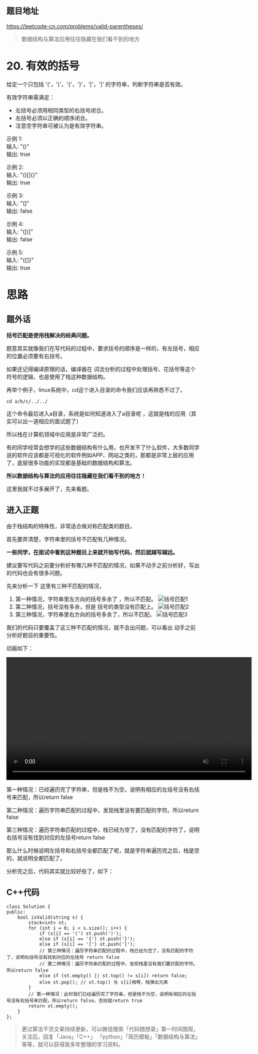 
## 题目地址 

https://leetcode-cn.com/problems/valid-parentheses/ 

> 数据结构与算法应用往往隐藏在我们看不到的地方

# 20. 有效的括号 

给定一个只包括 '('，')'，'{'，'}'，'['，']' 的字符串，判断字符串是否有效。

有效字符串需满足：
* 左括号必须用相同类型的右括号闭合。
* 左括号必须以正确的顺序闭合。
* 注意空字符串可被认为是有效字符串。

示例 1:  
输入: "()"  
输出: true

示例 2:  
输入: "()[]{}"  
输出: true  

示例 3:  
输入: "(]"  
输出: false  

示例 4:  
输入: "([)]"  
输出: false  

示例 5:  
输入: "{[]}"  
输出: true   

# 思路 

## 题外话

**括号匹配是使用栈解决的经典问题。**

题意其实就像我们在写代码的过程中，要求括号的顺序是一样的，有左括号，相应的位置必须要有右括号。

如果还记得编译原理的话，编译器在 词法分析的过程中处理括号、花括号等这个符号的逻辑，也是使用了栈这种数据结构。

再举个例子，linux系统中，cd这个进入目录的命令我们应该再熟悉不过了。

```
cd a/b/c/../../
```

这个命令最后进入a目录，系统是如何知道进入了a目录呢 ，这就是栈的应用（其实可以出一道相应的面试题了）

所以栈在计算机领域中应用是非常广泛的。 

有的同学经常会想学的这些数据结构有什么用，也开发不了什么软件，大多数同学说的软件应该都是可视化的软件例如APP、网站之类的，那都是非常上层的应用了，底层很多功能的实现都是基础的数据结构和算法。 

**所以数据结构与算法的应用往往隐藏在我们看不到的地方！**

这里我就不过多展开了，先来看题。

## 进入正题

由于栈结构的特殊性，非常适合做对称匹配类的题目。

首先要弄清楚，字符串里的括号不匹配有几种情况。

**一些同学，在面试中看到这种题目上来就开始写代码，然后就越写越远。**

建议要写代码之前要分析好有哪几种不匹配的情况，如果不动手之前分析好，写出的代码也会有很多问题。 

先来分析一下 这里有三种不匹配的情况，

1. 第一种情况，字符串里左方向的括号多余了 ，所以不匹配。
![括号匹配1](https://img-blog.csdnimg.cn/2020080915505387.png)
2. 第二种情况，括号没有多余，但是 括号的类型没有匹配上。
![括号匹配2](https://img-blog.csdnimg.cn/20200809155107397.png)
3. 第三种情况，字符串里右方向的括号多余了，所以不匹配。
![括号匹配3](https://img-blog.csdnimg.cn/20200809155115779.png)

我们的代码只要覆盖了这三种不匹配的情况，就不会出问题，可以看出 动手之前分析好题目的重要性。

动画如下：

<video src='../video/20.有效括号.mp4' controls='controls' width='640' height='320' autoplay='autoplay'> Your browser does not support the video tag.</video></div>


第一种情况：已经遍历完了字符串，但是栈不为空，说明有相应的左括号没有右括号来匹配，所以return false

第二种情况：遍历字符串匹配的过程中，发现栈里没有要匹配的字符。所以return false

第三种情况：遍历字符串匹配的过程中，栈已经为空了，没有匹配的字符了，说明右括号没有找到对应的左括号return false

那么什么时候说明左括号和右括号全都匹配了呢，就是字符串遍历完之后，栈是空的，就说明全都匹配了。

分析完之后，代码其实就比较好些了，如下：

## C++代码


```
class Solution {
public:
    bool isValid(string s) {
        stack<int> st;
        for (int i = 0; i < s.size(); i++) {
            if (s[i] == '(') st.push(')');
            else if (s[i] == '{') st.push('}');
            else if (s[i] == '[') st.push(']');
            // 第三种情况：遍历字符串匹配的过程中，栈已经为空了，没有匹配的字符了，说明右括号没有找到对应的左括号 return false
            // 第二种情况：遍历字符串匹配的过程中，发现栈里没有我们要匹配的字符。所以return false
            else if (st.empty() || st.top() != s[i]) return false;
            else st.pop(); // st.top() 与 s[i]相等，栈弹出元素
        }
        // 第一种情况：此时我们已经遍历完了字符串，但是栈不为空，说明有相应的左括号没有右括号来匹配，所以return false，否则就return true
        return st.empty();
    }
};
```
> 更过算法干货文章持续更新，可以微信搜索「代码随想录」第一时间围观，关注后，回复「Java」「C++」 「python」「简历模板」「数据结构与算法」等等，就可以获得我多年整理的学习资料。

